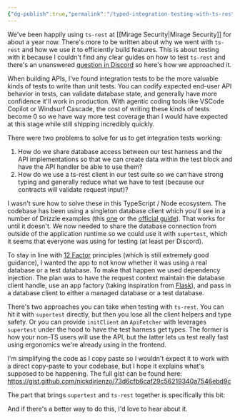 ```yaml
---
{"dg-publish":true,"permalink":"/typed-integration-testing-with-ts-rest-supertest-and-express/"}
---
```


We've been happily using `ts-rest` at [[Mirage Security\|Mirage Security]] for about a year now. There's more to be written about why we went with `ts-rest` and how we use it to efficiently build features. This is about testing with it because I couldn't find any clear guides on how to test `ts-rest` and there's an unanswered [question in Discord](https://discord.com/channels/1055855205960392724/1055857825831731200/1259172105677836298) so here's how we approached it.

When building APIs, I've found integration tests to be the more valuable kinds of tests to write than unit tests. You can codify expected end-user API behavior in tests, can validate database state, and generally have more confidence it'll work in production. With agentic coding tools like VSCode Copilot or Windsurf Cascade, the cost of writing these kinds of tests become 0 so we have way more test coverage than I would have expected at this stage while still shipping incredibly quickly.

There were two problems to solve for us to get integration tests working:
1. How do we share database access between our test harness and the API implementations so that we can create data within the test block and have the API handler be able to use them?
2. How do we use a ts-rest client in our test suite so we can have strong typing and generally reduce what we have to test (because our contracts will validate request input)?

I wasn't sure how to solve these in this TypeScript / Node ecosystem. The codebase has been using a singleton database client which you'll see in a number of Drizzle examples (this [one](https://github.com/drizzlenext/drizzle-next) or the [official guide](https://orm.drizzle.team/docs/get-started-postgresql)). That works for until it doesn't. We now needed to share the database connection from outside of the application runtime so we could use it with `supertest`, which it seems that everyone was using for testing (at least per Discord).

To stay in line with [12 Factor](https://12factor.net) principles (which is still extremely good guidance), I wanted the app to not know whether it was using a real database or a test database. To make that happen we used dependency injection. The plan was to have the request context maintain the database client handle, use an app factory (taking inspiration from [Flask](https://flask.palletsprojects.com/en/stable/patterns/appfactories/)), and pass in a database client to either a managed database or a test database. 

There's two approaches you can take when testing with `ts-rest`. You can hit it with `supertest` directly, but then you lose all the client helpers and type safety. Or you can provide `initClient` an `ApiFetcher` with leverages `supertest` under the hood to have the test harness get types. The former is how your non-TS users will use the API, but the latter lets us test really fast using ergonomics we're already using in the frontend. 

I'm simplifying the code as I copy paste so I wouldn't expect it to work with a direct copy-paste to your codebase, but I hope it explains what's supposed to be happening. The full gist can be found here: https://gist.github.com/nickdirienzo/73d6cfb6caf29c56219340a7546ebd9c

The part that brings `supertest` and `ts-rest` together is specifically this bit: <script src="https://gist.github.com/nickdirienzo/73d6cfb6caf29c56219340a7546ebd9c.js?file=tsRest.ts"></script>

And if there's a better way to do this, I'd love to hear about it.
